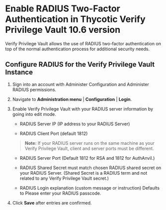 [title]: # (Enable RADIUS Two-Factor Authentication for 10.6)
[tags]: # (enable)
[priority]: # (706)
# Enable RADIUS Two-Factor Authentication in Thycotic Verify Privilege Vault 10.6 version

Verify Privilege Vault allows the use of RADIUS two-factor authentication on top of the normal authentication process for additional security needs.

## Configure RADIUS for the Verify Privilege Vault Instance

1. Sign into an account with Administer Configuration and Administer RADIUS permissions.

1. Navigate to __Administration menu__ | __Configuration__ | __Login__.

1. Enable Verify Privilege Vault with your RADIUS server information by going into edit mode.

   * RADIUS Server IP (IP address to your RADIUS Server)

   * RADIUS Client Port (default 1812)

   >**Note:** If your RADIUS server runs on the same machine as your Verify Privilege Vault, client and server ports must be different.

   * RADIUS Server Port (Default 1812 for RSA and 1812 for AuthAnvil.)

   * RADIUS Shared Secret must match chosen RADIUS shared secret on your RADIUS Server. (Shared Secret is a RADIUS term and not related to any Verify Privilege Vault secret.)

   * RADIUS Login explanation (custom message or instruction) Defaults to Please enter your RADIUS passcode.

1. Click __Save__ after entries are confirmed.
